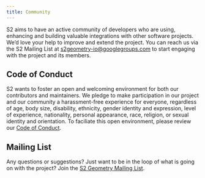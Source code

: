 ```yaml
---
title: Community
---
```


S2 aims to have an active community of developers who are using, enhancing and
building valuable integrations with other software projects. We’d love your help
to improve and extend the project. You can reach us via the S2 Mailing List at
<a href="https://groups.google.com/forum/#!forum/s2geometry-io" target="_blank">s2geometry-io@googlegroups.com</a>
to start engaging with the project and its members.

## Code of Conduct

S2 wants to foster an open and welcoming environment for both our
contributors and maintainers. We pledge to make participation in our project and
our community a harassment-free experience for everyone, regardless of age, body
size, disability, ethnicity, gender identity and expression, level of
experience, nationality, personal appearance, race, religion, or sexual identity
and orientation. To faciliate this open environment, please review our
[Code of Conduct](code-of-conduct).

## Mailing List

Any questions or suggestions? Just want to be in the loop of what is going on
with the project? Join the
<a href="https://groups.google.com/forum/#!forum/s2geometry-io" target="_blank">
S2 Geometry Mailing List</a>.
